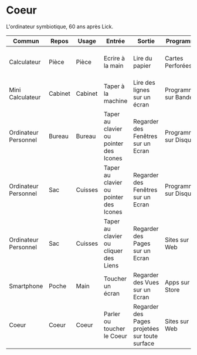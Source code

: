 # Coeur
L'ordinateur symbiotique, 60 ans après Lick.

| Commun               | Repos | Usage | Entrée | Sortie | Programme | Système |
|----------------------|-------|-------|--------|--------|-----------|---------|
| Calculateur | Pièce | Pièce | Ecrire à la main | Lire du papier | Cartes Perforées | En Assembleur à sa machine |
| Mini Calculateur | Cabinet | Cabinet | Taper à la machine | Lire des lignes sur un écran | Programmes sur Bandes | En C à Unix |
| Ordinateur Personnel | Bureau | Bureau | Taper au clavier ou pointer des Icones | Regarder des Fenêtres sur un Ecran | Programmes sur Disques | En C++ à Windows|
| Ordinateur Personnel | Sac | Cuisses | Taper au clavier ou pointer des Icones | Regarder des Fenêtres sur un Ecran | Programmes sur Disques | En C++ à Windows |
| Ordinateur Personnel | Sac | Cuisses | Taper au clavier ou cliquer des Liens | Regarder des Pages sur un Ecran | Sites sur le Web | En HTML, CSS et JavaScript à son Butineur |
| Smartphone | Poche | Main | Toucher un écran | Regarder des Vues sur un Ecran | Apps sur Store | En Swift à iOS ou en Kotlin à Android
| Coeur | Coeur | Coeur | Parler ou toucher le Coeur | Regarder des Pages projetées sur toute surface | Sites sur le Web | De son language naturel à son U |
